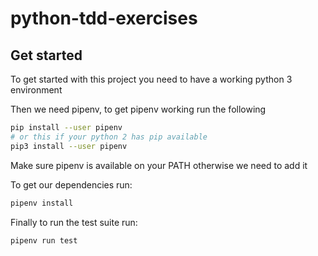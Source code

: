 # python-tdd-exercises

## Get started

To get started with this project you need to have a working python 3 environment

Then we need pipenv, to get pipenv working run the following

```sh
pip install --user pipenv
# or this if your python 2 has pip available
pip3 install --user pipenv
```

Make sure pipenv is available on your PATH otherwise we need to add it

To get our dependencies run:

```sh
pipenv install
```

Finally to run the test suite run:

```sh
pipenv run test
```
